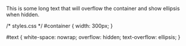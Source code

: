 <!DOCTYPE html>
<html>
	<head>
		<title>Text-Overflow Property Lab</title>
		<link rel="stylesheet" href="styles.css" />
	</head>
	<body>
		<div id="container">
			<p id="text">
				This is some long text that will overflow the container and show ellipsis when hidden.
			</p>
		</div>
		<script src="script.js"></script>
	</body>
</html>

/* styles.css */
#container {
    width: 300px;
  }
  
  #text {
    white-space: nowrap;
    overflow: hidden;
    text-overflow: ellipsis;
  }

  
